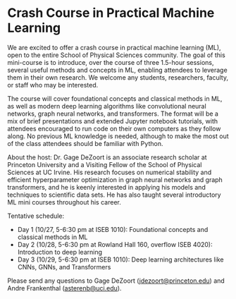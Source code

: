 # Crash Course in Practical Machine Learning
 
We are excited to offer a crash course in practical machine learning (ML), open to the entire School of Physical Sciences community. The goal of this mini-course is to introduce, over the course of three 1.5-hour sessions, several useful methods and concepts in ML, enabling attendees to leverage them in their own research. We welcome any students, researchers, faculty, or staff who may be interested.
 
The course will cover foundational concepts and classical methods in ML, as well as modern deep learning algorithms like convolutional neural networks, graph neural networks, and transformers. The format will be a mix of brief presentations and extended Jupyter notebook tutorials, with attendees encouraged to run code on their own computers as they follow along. No previous ML knowledge is needed, although to make the most out of the class attendees should be familiar with Python.
 
About the host: Dr. Gage DeZoort is an associate research scholar at Princeton University and a Visiting Fellow of the School of Physical Sciences at UC Irvine. His research focuses on numerical stability and efficient hyperparameter optimization in graph neural networks and graph transformers, and he is keenly interested in applying his models and techniques to scientific data sets. He has also taught several introductory ML mini courses throughout his career.
 
Tentative schedule:
- Day 1 (10/27, 5-6:30 pm at ISEB 1010): Foundational concepts and classical methods in ML
- Day 2 (10/28, 5-6:30 pm at Rowland Hall 160, overflow ISEB 4020): Introduction to deep learning
- Day 3 (10/29, 5-6:30 pm at ISEB 1010): Deep learning architectures like CNNs, GNNs, and Transformers
 
Please send any questions to Gage DeZoort (jdezoort@princeton.edu) and Andre Frankenthal (asterenb@uci.edu).
 
